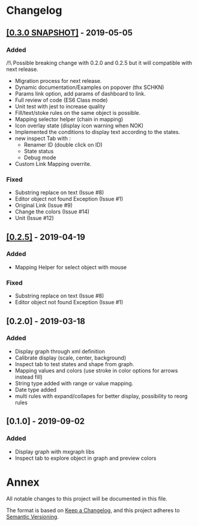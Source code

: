 # Changelog

## [[0.3.0 SNAPSHOT]](archives/agenty-flowcharting-panel-0.3.0-SNAPSHOT.zip) - 2019-05-05
### Added
  /!\ Possible breaking change with 0.2.0 and 0.2.5 but it will compatible with next release.  
  - Migration process for next release.
  - Dynamic documentation/Examples on popover (thx SCHKN)
  - Params link option, add params of dashboard to link.
  - Full review of code (ES6 Class mode)
  - Unit test with jest to increase quality
  - Fill/text/stoke rules on the same object is possible.
  - Mapping selector helper (chain in mapping)
  - Icon overlay state (display icon warning when NOK)
  - Implemented the conditions to display text according to the states.
  - new inspect Tab with :
    - Renamer ID (double click on ID)
    - State status
    - Debug mode
  - Custom Link Mapping overrite.
### Fixed
  - Substring replace on text (Issue #8)
  - Editor object not found Exception (Issue #1)
  - Original Link (Issue #9)
  - Change the colors (Issue #14)
  - Unit (Issue #12)

## [[0.2.5]](archives/agenty-flowcharting-panel-0.2.5.zip) - 2019-04-19
### Added
  - Mapping Helper for select object with mouse
### Fixed
  - Substring replace on text (Issue #8)
  - Editor object not found Exception (Issue #1)

## [0.2.0] - 2019-03-18
### Added
  - Display graph through xml definition
  - Calibrate display (scale, center, background)
  - Inspect tab to test states and shape from graph.
  - Mapping values and colors (use stroke in color options for arrows instead fill)
  - String type added with range or value mapping.
  - Date type added
  - multi rules with expand/collapes for better display, possibility to reorg rules

## [0.1.0] - 2019-09-02
### Added
  - Display graph with mxgraph libs
  - Inspect tab to explore object in graph and preview colors


# Annex
All notable changes to this project will be documented in this file.

The format is based on [Keep a Changelog](https://keepachangelog.com/en/1.0.0/),
and this project adheres to [Semantic Versioning](https://semver.org/spec/v2.0.0.html).